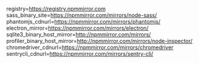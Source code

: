 registry=https://registry.npmmirror.com 
sass_binary_site=https://npmmirror.com/mirrors/node-sass/ 
phantomjs_cdnurl=https://npmmirror.com/mirrors/phantomjs/ 
electron_mirror=https://npmmirror.com/mirrors/electron/ sqlite3_binary_host_mirror=http://npmmirror.com/mirrors/ profiler_binary_host_mirror=http://npmmirror.com/mirrors/node-inspector/ chromedriver_cdnurl=https://npmmirror.com/mirrors/chromedriver sentrycli_cdnurl=https://npmmirror.com/mirrors/sentry-cli/